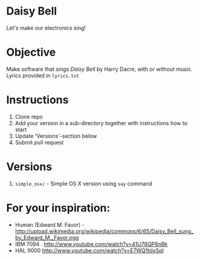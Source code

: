 Daisy Bell
==========

Let's make our electronics sing!

# Objective

Make software that sings _Daisy Bell_ by Harry Dacre, with or without music.
Lyrics provided in `lyrics.txt`

# Instructions

1. Clone repo
2. Add your version in a sub-directory together with instructions how to start
3. Update 'Versions'-section below
4. Submit pull request

# Versions

1. `simple_osx/` - Simple OS X version using `say` command


# For your inspiration:

* Human (Edward M. Favor) - http://upload.wikimedia.org/wikipedia/commons/6/65/Daisy_Bell_sung_by_Edward_M._Favor.ogg
* IBM 7094 . http://www.youtube.com/watch?v=41U78QP8nBk
* HAL 9000 http://www.youtube.com/watch?v=E7WQ1tdxSqI
